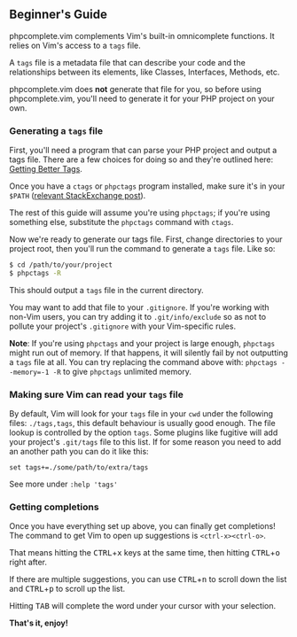 ## Beginner's Guide

phpcomplete.vim complements Vim's built-in omnicomplete functions. It relies on Vim's access to a `tags` file.

A `tags` file is a metadata file that can describe your code and the relationships between its elements, like Classes, Interfaces, Methods, etc.

phpcomplete.vim does **not** generate that file for you, so before using phpcomplete.vim, you'll need to generate it for your PHP project on your own.

### Generating a `tags` file

First, you'll need a program that can parse your PHP project and output a tags file. There are a few choices for doing so and they're outlined here: [Getting Better Tags](https://github.com/shawncplus/phpcomplete.vim/wiki/Getting-better-tags).

Once you have a `ctags` or `phpctags` program installed, make sure it's in your `$PATH` ([relevant StackExchange post](https://unix.stackexchange.com/questions/26047/how-to-correctly-add-a-path-to-path)).

The rest of this guide will assume you're using `phpctags`; if you're using something else, substitute the `phpctags` command with `ctags`.

Now we're ready to generate our tags file. First, change directories to your project root, then you'll run the command to generate a `tags` file. Like so:

```sh
$ cd /path/to/your/project
$ phpctags -R
```

This should output a `tags` file in the current directory.

You may want to add that file to your `.gitignore`. If you're working with non-Vim users, you can try adding it to `.git/info/exclude` so as not to pollute your project's `.gitignore` with your Vim-specific rules.

**Note**: If you're using `phpctags` and your project is large enough, `phpctags` might run out of memory. If that happens, it will silently fail by not outputting a `tags` file at all. You can try replacing the command above with: `phpctags --memory=-1 -R` to give `phpctags` unlimited memory.

### Making sure Vim can read your `tags` file

By default, Vim will look for your `tags` file in your `cwd` under the following files: `./tags,tags`, this default behaviour is usually good enough. 
The file lookup is controlled by the option `tags`. Some plugins like fugitive will add your project's `.git/tags` file to this list. If for some reason you need to add an another path you can do it like this:

```
set tags+=./some/path/to/extra/tags
```
See more under `:help 'tags'`

### Getting completions

Once you have everything set up above, you can finally get completions! The command to get Vim to open up suggestions is `<ctrl-x><ctrl-o>`.

That means hitting the <kbd>CTRL</kbd>+<kbd>x</kbd> keys at the same time, then hitting <kbd>CTRL</kbd>+<kbd>o</kbd> right after.

If there are multiple suggestions, you can use <kbd>CTRL</kbd>+<kbd>n</kbd> to scroll down the list and <kbd>CTRL</kbd>+<kbd>p</kbd> to scroll up the list.

Hitting <kbd>TAB</kbd> will complete the word under your cursor with your selection.

**That's it, enjoy!**
